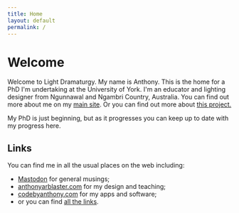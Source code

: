 ```yaml
---
title: Home
layout: default
permalink: /
---
```


# Welcome
Welcome to Light Dramaturgy. My name is Anthony. This is the home for a PhD I'm undertaking at the University of York. I'm an educator and lighting designer from Ngunnawal and Ngambri Country, Australia. You can find out more about me on my [main site](anthonyarblaster.com/about). Or you can find out more about [this project.](https://phd.anthonyarblaster.com/about)

My PhD is just beginning, but as it progresses you can keep up to date with my progress here.

## Links
You can find me in all the usual places on the web including:
- [Mastodon](https://mastodonapp.uk/@aarblaster) for general musings;
- [anthonyarblaster.com](https://anthonyarblaster.com) for my design and teaching;
- [codebyanthony.com](https://codebyanthony.com) for my apps and software;
- or you can find [all the links](https://anthonyarblaster.com/linktree).
